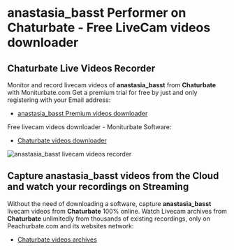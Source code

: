 # anastasia_basst Performer on Chaturbate - Free LiveCam videos downloader

## Chaturbate Live Videos Recorder

Monitor and record livecam videos of **anastasia_basst** from **Chaturbate** with Moniturbate.com
Get a premium trial for free by just and only registering with your Email address:
* [anastasia_basst Premium videos downloader](https://moniturbate.com/request-demo-licence-key.html)

Free livecam videos downloader - Moniturbate Software:
* [Chaturbate videos downloader](https://moniturbate.com/moniturbate-download-software.html)

![anastasia_basst livecam videos recorder](https://peachurnet.com/templates/moniturbate-software.png)


## Capture anastasia_basst videos from the Cloud and watch your recordings on Streaming

Without the need of downloading a software, capture **anastasia_basst** livecam videos from **Chaturbate** 100% online.
Watch Livecam archives from **Chaturbate** unlimitedly from thousands of existing recordings, only on Peachurbate.com and its websites network:
* [Chaturbate videos archives](https://peachurnet.com/)